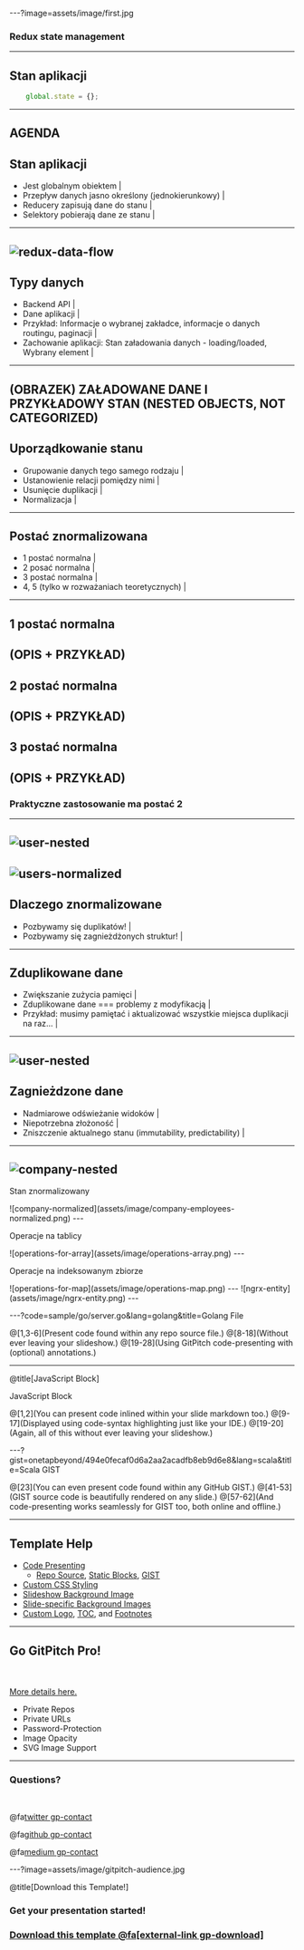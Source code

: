 ---?image=assets/image/first.jpg
### <span class="white">Redux state management</span>
---

## Stan aplikacji
```javascript
    global.state = {};
```
---
AGENDA
---
## Stan aplikacji

- Jest globalnym obiektem |
- Przepływ danych jasno określony (jednokierunkowy) |
- Reducery zapisują dane do stanu |
- Selektory pobierają dane ze stanu |
---
![redux-data-flow](assets/image/redux-data-flow.png)
--- 
## Typy danych
- Backend API |
- Dane aplikacji |
- Przykład: Informacje o wybranej zakładce, informacje o danych routingu, paginacji | 
- Zachowanie aplikacji: Stan załadowania danych - loading/loaded, Wybrany element |
---
(OBRAZEK) ZAŁADOWANE DANE I PRZYKŁADOWY STAN (NESTED OBJECTS, NOT CATEGORIZED)
---
## Uporządkowanie stanu
- Grupowanie danych tego samego rodzaju |
- Ustanowienie relacji pomiędzy nimi |
- Usunięcie duplikacji |
- Normalizacja |
---
## Postać znormalizowana
- 1 postać normalna | 
- 2 posać normalna | 
- 3 postać normalna |
- 4, 5 (tylko w rozważaniach teoretycznych) |
---
## 1 postać normalna
(OPIS + PRZYKŁAD)
---
## 2 postać normalna
(OPIS + PRZYKŁAD)
---
## 3 postać normalna
(OPIS + PRZYKŁAD)
---
### Praktyczne zastosowanie ma postać 2
---
![user-nested](assets/image/users-nested.png)
--- 
![users-normalized](assets/image/users-normalized.png)
---
## Dlaczego znormalizowane
- Pozbywamy się duplikatów! |
- Pozbywamy się zagnieżdżonych struktur! |
---
## Zduplikowane dane 
- Zwiększanie zużycia pamięci |
- Zduplikowane dane === problemy z modyfikacją |
- Przykład: musimy pamiętać i aktualizować wszystkie miejsca duplikacji na raz... |
---
![user-nested](assets/image/users-nested.png)
---
## Zagnieżdzone dane
- Nadmiarowe odświeżanie widoków | 
- Niepotrzebna złożoność |
- Zniszczenie aktualnego stanu (immutability, predictability) |
---
![company-nested](assets/image/company-employees-nested.png)
---
<p><span class="slide-title">Stan znormalizowany</span></p>
![company-normalized](assets/image/company-employees-normalized.png)
---
<p><span class="slide-title">Operacje na tablicy</span></p>
![operations-for-array](assets/image/operations-array.png)
---
<p><span class="slide-title">Operacje na indeksowanym zbiorze</span></p>
![operations-for-map](assets/image/operations-map.png)
---
![ngrx-entity](assets/image/ngrx-entity.png)
---

---?code=sample/go/server.go&lang=golang&title=Golang File

@[1,3-6](Present code found within any repo source file.)
@[8-18](Without ever leaving your slideshow.)
@[19-28](Using GitPitch code-presenting with (optional) annotations.)

---

@title[JavaScript Block]

<p><span class="slide-title">JavaScript Block</span></p>



@[1,2](You can present code inlined within your slide markdown too.)
@[9-17](Displayed using code-syntax highlighting just like your IDE.)
@[19-20](Again, all of this without ever leaving your slideshow.)

---?gist=onetapbeyond/494e0fecaf0d6a2aa2acadfb8eb9d6e8&lang=scala&title=Scala GIST

@[23](You can even present code found within any GitHub GIST.)
@[41-53](GIST source code is beautifully rendered on any slide.)
@[57-62](And code-presenting works seamlessly for GIST too, both online and offline.)

---

## Template Help

- [Code Presenting](https://github.com/gitpitch/gitpitch/wiki/Code-Presenting)
  + [Repo Source](https://github.com/gitpitch/gitpitch/wiki/Code-Delimiter-Slides), [Static Blocks](https://github.com/gitpitch/gitpitch/wiki/Code-Slides), [GIST](https://github.com/gitpitch/gitpitch/wiki/GIST-Slides) 
- [Custom CSS Styling](https://github.com/gitpitch/gitpitch/wiki/Slideshow-Custom-CSS)
- [Slideshow Background Image](https://github.com/gitpitch/gitpitch/wiki/Background-Setting)
- [Slide-specific Background Images](https://github.com/gitpitch/gitpitch/wiki/Image-Slides#background)
- [Custom Logo](https://github.com/gitpitch/gitpitch/wiki/Logo-Setting), [TOC](https://github.com/gitpitch/gitpitch/wiki/Table-of-Contents), and [Footnotes](https://github.com/gitpitch/gitpitch/wiki/Footnote-Setting)

---

## Go GitPitch Pro!

<br>
<div class="left">
    <i class="fa fa-user-secret fa-5x" aria-hidden="true"> </i><br>
    <a href="https://gitpitch.com/pro-features" class="pro-link">
    More details here.</a>
</div>
<div class="right">
    <ul>
        <li>Private Repos</li>
        <li>Private URLs</li>
        <li>Password-Protection</li>
        <li>Image Opacity</li>
        <li>SVG Image Support</li>
    </ul>
</div>

---

### Questions?

<br>

@fa[twitter gp-contact](@gitpitch)

@fa[github gp-contact](gitpitch)

@fa[medium gp-contact](@gitpitch)

---?image=assets/image/gitpitch-audience.jpg

@title[Download this Template!]

### <span class="white">Get your presentation started!</span>
### [Download this template @fa[external-link gp-download]](https://gitpitch.com/template/download/sunkist)

